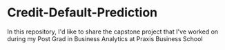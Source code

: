 # Credit-Default-Prediction
In this repository, I'd like to share the capstone project that I've worked on during my Post Grad in Business Analytics at Praxis Business School
